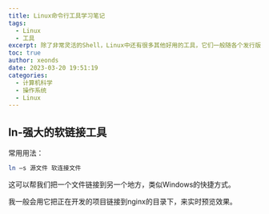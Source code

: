 ```yaml
---
title: Linux命令行工具学习笔记
tags:
  - Linux
  - 工具
excerpt: 除了非常灵活的Shell，Linux中还有很多其他好用的工具，它们一般随各个发行版本附带。这些工具从文件处理，文本处理到网络工具一应俱全。配合Linux的pipe等机制，可以帮我们构建起高效的命令行工作流。
toc: true
author: xeonds
date: 2023-03-20 19:51:19
categories:
  - 计算机科学
  - 操作系统
  - Linux
---
```


## ln-强大的软链接工具

常用用法：

```bash
ln –s 源文件 软连接文件
```

这可以帮我们把一个文件链接到另一个地方，类似Windows的快捷方式。

我一般会用它把正在开发的项目链接到nginx的目录下，来实时预览效果。
